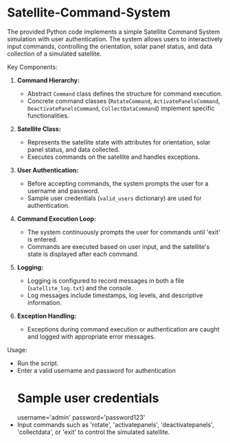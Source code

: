 # Satellite-Command-System

The provided Python code implements a simple Satellite Command System simulation with user authentication. The system allows users to interactively input commands, controlling the orientation, solar panel status, and data collection of a simulated satellite.

Key Components:

1. **Command Hierarchy:**
   - Abstract `Command` class defines the structure for command execution.
   - Concrete command classes (`RotateCommand`, `ActivatePanelsCommand`, `DeactivatePanelsCommand`, `CollectDataCommand`) implement specific functionalities.

2. **Satellite Class:**
   - Represents the satellite state with attributes for orientation, solar panel status, and data collected.
   - Executes commands on the satellite and handles exceptions.

3. **User Authentication:**
   - Before accepting commands, the system prompts the user for a username and password.
   - Sample user credentials (`valid_users` dictionary) are used for authentication.

4. **Command Execution Loop:**
   - The system continuously prompts the user for commands until 'exit' is entered.
   - Commands are executed based on user input, and the satellite's state is displayed after each command.

5. **Logging:**
   - Logging is configured to record messages in both a file (`satellite_log.txt`) and the console.
   - Log messages include timestamps, log levels, and descriptive information.

6. **Exception Handling:**
   - Exceptions during command execution or authentication are caught and logged with appropriate error messages.

Usage:
- Run the script.
- Enter a valid username and password for authentication
  # Sample user credentials
  username='admin'
  password='password123'
- Input commands such as 'rotate', 'activatepanels', 'deactivatepanels', 'collectdata', or 'exit' to control the simulated satellite.

